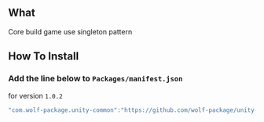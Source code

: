 ## What
  Core build game use singleton pattern
## How To Install

### Add the line below to `Packages/manifest.json`

for version `1.0.2`
```csharp
"com.wolf-package.unity-common":"https://github.com/wolf-package/unity-common.git#1.0.2",
```
